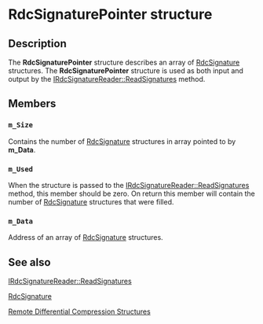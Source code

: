 # RdcSignaturePointer structure

## Description

The
**RdcSignaturePointer** structure
describes an array
of [RdcSignature](https://learn.microsoft.com/windows/win32/api/msrdc/ns-msrdc-rdcsignature) structures. The
**RdcSignaturePointer** structure is used as both input
and output by the
[IRdcSignatureReader::ReadSignatures](https://learn.microsoft.com/previous-versions/windows/desktop/api/msrdc/nf-msrdc-irdcsignaturereader-readsignatures)
method.

## Members

### `m_Size`

Contains the number of [RdcSignature](https://learn.microsoft.com/windows/win32/api/msrdc/ns-msrdc-rdcsignature) structures in
array pointed to by **m_Data**.

### `m_Used`

When the structure is passed to the
[IRdcSignatureReader::ReadSignatures](https://learn.microsoft.com/previous-versions/windows/desktop/api/msrdc/nf-msrdc-irdcsignaturereader-readsignatures)
method, this member should be zero. On return this member will contain the number of
[RdcSignature](https://learn.microsoft.com/windows/win32/api/msrdc/ns-msrdc-rdcsignature) structures that were filled.

### `m_Data`

Address of an array of [RdcSignature](https://learn.microsoft.com/windows/win32/api/msrdc/ns-msrdc-rdcsignature) structures.

## See also

[IRdcSignatureReader::ReadSignatures](https://learn.microsoft.com/previous-versions/windows/desktop/api/msrdc/nf-msrdc-irdcsignaturereader-readsignatures)

[RdcSignature](https://learn.microsoft.com/windows/win32/api/msrdc/ns-msrdc-rdcsignature)

[Remote Differential Compression Structures](https://learn.microsoft.com/previous-versions/windows/desktop/rdc/remote-differential-compression-structures)